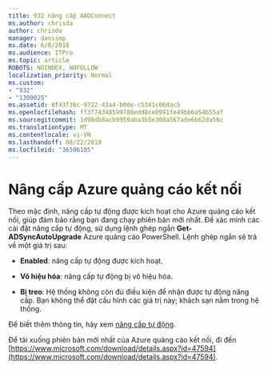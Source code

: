 ```yaml
---
title: 932 nâng cấp AADConnect
ms.author: chrisda
author: chrisda
manager: dansimp
ms.date: 6/8/2018
ms.audience: ITPro
ms.topic: article
ROBOTS: NOINDEX, NOFOLLOW
localization_priority: Normal
ms.custom:
- "932"
- "1300025"
ms.assetid: 8f43f36c-9722-43a4-b0de-c5341c06dac5
ms.openlocfilehash: ff3f74348599788edd8ce0991fe49bb6a54b55af
ms.sourcegitcommit: 1d98db8acb9959aba3b5e308a567ade6b62da56c
ms.translationtype: MT
ms.contentlocale: vi-VN
ms.lasthandoff: 08/22/2019
ms.locfileid: "36506105"
---
```

# <a name="upgrade-azure-ad-connect"></a>Nâng cấp Azure quảng cáo kết nối

Theo mặc định, nâng cấp tự động được kích hoạt cho Azure quảng cáo kết nối, giúp đảm bảo rằng bạn đang chạy phiên bản mới nhất. Để xác minh các cài đặt nâng cấp tự động, sử dụng lệnh ghép ngắn **Get-ADSyncAutoUpgrade** Azure quảng cáo PowerShell. Lệnh ghép ngắn sẽ trả về một giá trị sau:

- **Enabled**: nâng cấp tự động được kích hoạt.

- **Vô hiệu hóa**: nâng cấp tự động bị vô hiệu hóa.

- **Bị treo**: Hệ thống không còn đủ điều kiện để nhận được tự động nâng cấp. Bạn không thể đặt cấu hình các giá trị này; khách sạn nằm trong hệ thống.

Để biết thêm thông tin, hãy xem [nâng cấp tự động](https://docs.microsoft.com/azure/active-directory/connect/active-directory-aadconnect-feature-automatic-upgrade).

Để tải xuống phiên bản mới nhất của Azure quảng cáo kết nối, đi đến [https://www.microsoft.com/download/details.aspx?id=47594](https://www.microsoft.com/download/details.aspx?id=47594).

